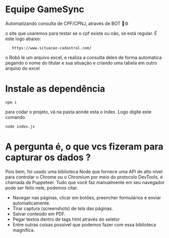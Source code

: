 # Equipe GameSync

Automatizando consulta de CPF/CPNJ, através de BOT 🤖⚙️


o site que usaremos para testar se o cpf existe ou não, se está regular. É este logo abaixo: 
      
       https://www.situacao-cadastral.com/

o Robô le um arquivo excel, e realiza a consulta deles de forma automatica pegando o nome do titular e sua situação e criando uma tabela em outro arquivo do excel

      


#  Instale as dependência

    npm i
    
 para codar o projeto, vá na pasta aonde esta o index. Logo digite este comando.
 
    node index.js


# A pergunta é, o que vcs fizeram  para capturar os dados ?

Pois bem, foi usado uma  biblioteca Node que fornece uma API de alto nível para controlar o Chrome ou o Chromium por meio do protocolo DevTools, é chamada de Puppeteer. Tudo que você faz manualmente em seu navegador pode ser feito nele, podemos citar.

* Navegar nas páginas, clicar em botões, preencher formulários e enviar automaticamente.
* Tirar captura (screenshots) de tela das páginas.
* Salvar conteúdo em PDF.
* Pegar textos dentro de tags html através do seletor
* Entre outras coisas possivel que podemos fazer com essa biblioteca magnífica. 
 
 
 

